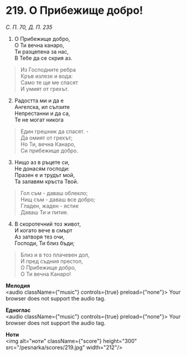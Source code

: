 # 219. О Прибежище добро!

_С. П. 70, Д. П. 235_

1. О Прибежище добро,  
О Ти вечна канаро,  
Ти разцепена за нас,  
В Тебе да се скрия аз.  

> Из Господните ребра  
> Кръв излезе и вода:  
> Само те ще ме спасят  
> И умият от грехът.  

2. Радостта ми и да е  
Ангелска, ил сълзите  
Непрестанни и да са,  
Те не могат никога  

> Един грешник да спасят. -  
> Да омият от грехът;  
> Но Ти, вечна Канаро,  
> Си прибежище добро.  

3. Нищо аз в ръцете си,  
Не донасям господи:  
Празен е и трудът мой,  
Та залавям кръста Твой.  

> Гол съм - даваш облекло;  
> Нищ съм - даваш все добро;  
> Гладен, жаден - ястие  
> Даваш Ти и питие.  

4. В скоротечний тоз живот,  
И когато вече в смърт  
Аз затворя тез очи,  
Господи, Ти близ бъди;  

> Близ и в тоз плачевен дол,  
> И пред съдния престол,  
> О Прибежище добро,  
> О Ти вечна Канаро!

**Мелодия**  
<audio className={"music"} controls={true} preload={"none"}>
    <source src="/pesnarka/mp3/219.mp3" type="audio/mpeg"/>
    Your browser does not support the audio tag.
</audio>

**Едноглас**  
<audio className={"music"} controls={true} preload={"none"}>
    <source src="/pesnarka/transp/219.mp3" type="audio/mpeg"/>
    Your browser does not support the audio tag.
</audio>

**Ноти**  
<img alt="ноти" className={"score"} height="300" src="/pesnarka/scores/219.jpg" width="212"/>
